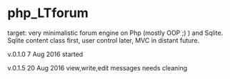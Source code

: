 # php_LTforum
target: very minimalistic forum engine on Php (mostly OOP ;) ) and Sqlite. 
Sqlite content class first, user control later, MVC in distant future. 

v.0.1.0 7 Aug 2016
started

v.0.1.5 20 Aug 2016
view,write,edit messages
needs cleaning


